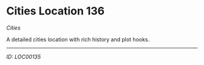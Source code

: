 # Cities Location 136

*Cities*

A detailed cities location with rich history and plot hooks.

---
*ID: LOC00135*